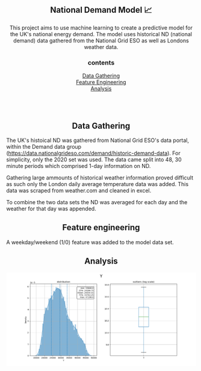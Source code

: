 
<h2 align="center">National Demand Model 📈</h2>

<p align="center">
This project aims to use machine learning to create a predictive model for the UK's national energy demand. The model uses historical ND (national demand) data gathered from the National Grid ESO as well as Londons weather data. 
</p>
<h3 align="center">contents</h3>
<p align="center">
<a  href="#Data-Gathering">Data Gathering</a><br>
<a   href="#Feature-engineering">Feature Engineering</a><br>
<a  href="#Initial-Analysis">Analysis</a><br>
</p>
<br><br>
<a name="Data-Gathering"></a>
<h2 align="center">Data Gathering</h2>

The UK's histoical ND was gathered from National Grid ESO's data portal, within the Demand data group (https://data.nationalgrideso.com/demand/historic-demand-data). For simplicity, only the 2020 set was used. The data came split into 48, 30 minute periods which comprised 1-day information on ND. <br>

Gathering large ammounts of historical weather information proved difficult as such only the London daily average temperature data was added. This data was scraped from weather.com and cleaned in excel.<br>

To combine the two data sets the ND was averaged for each day and the weather for that day was appended. <br>

<a name="Feature-engineering"></a>
<h2 align="center">Feature engineering</h2>

A weekday/weekend (1/0) feature was added to the model data set.<br>

<a name="Initial-Analysis"></a>
<h2 align="center">Analysis</h2>


<p align="center">
 <img src="https://raw.githubusercontent.com/wisespira/ESO-National-Demand-Model/master/imgs/probability%20distribution%20of%20National%20Demand.png">
</p>



